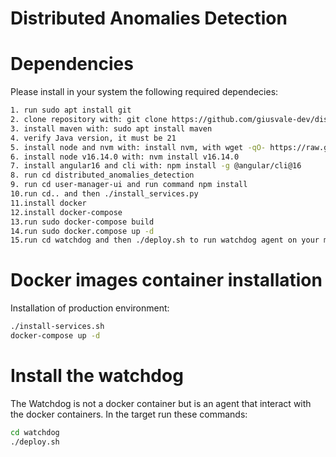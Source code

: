 # Distributed Anomalies Detection

# Dependencies
Please install in your system the following required dependecies:
```bash
1. run sudo apt install git 
2. clone repository with: git clone https://github.com/giusvale-dev/distributed_anomalies_detection.git
3. install maven with: sudo apt install maven 
4. verify Java version, it must be 21
5. install node and nvm with: install nvm, with wget -qO- https://raw.githubusercontent.com/nvm-sh/nvm/v0.39.7/install.sh | 	 bash
6. install node v16.14.0 with: nvm install v16.14.0
7. install angular16 and cli with: npm install -g @angular/cli@16
8. run cd distributed_anomalies_detection
9. run cd user-manager-ui and run command npm install
10.run cd.. and then ./install_services.py
11.install docker 
12.install docker-compose 
13.run sudo docker-compose build
14.run sudo docker.compose up -d
15.run cd watchdog and then ./deploy.sh to run watchdog agent on your machine
```


# Docker images container installation
Installation of production environment:
```bash
./install-services.sh
docker-compose up -d
```

# Install the watchdog
The Watchdog is not a docker container but is an agent that interact with the docker containers.
In the target run these commands:

```bash
cd watchdog
./deploy.sh
```


